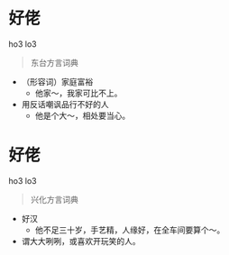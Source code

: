 # 好佬
ho3 lo3
> 东台方言词典
- （形容词）家庭富裕
  - 他家～，我家可比不上。
- 用反话嘲讽品行不好的人
  - 他是个大～，相处要当心。

# 好佬
ho3 lo3
> 兴化方言词典
- 好汉
  - 他不足三十岁，手艺精，人缘好，在全车间要算个～。
- 谓大大咧咧，或喜欢开玩笑的人。

